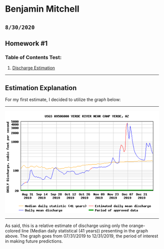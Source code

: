 # Benjamin Mitchell
## `8/30/2020`
## Homework #1

### Table of Contents Test:
1. [ Discharge Estimation](#est)

___
<a name="est"></a>
## Estimation Explanation

For my first estimate, I decided to utilize the graph below:
___
![graph1](USGS.09506000.5707.00060.00003.20190824.20191231.log.0.p50.gif "Discharge for gage# 09506000, 07/31/2019 to 12/31/2019")
___
As said, this is a relative estimate of discharge using only the orange-colored line (Median daily statistical (41 years)) presenting in the graph above.  The graph goes from 07/31/2019 to 12/31/2019, the period of interest in making future predictions.
